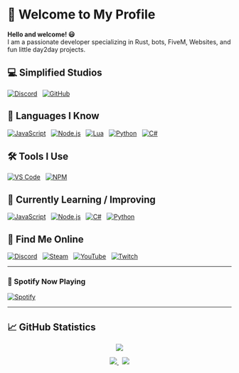 # 👋 Welcome to My Profile

**Hello and welcome! 😃**  
I am a passionate developer specializing in Rust, bots, FiveM, Websites, and fun little day2day projects.

[GitHub - itswut]: https://github.com/itswut

## 💻 Simplified Studios

[Discord - Simplified Studios]: https://discord.gg/7YHRdV9San  
[GitHub - Simplified Studios]: https://github.com/Simplified-Studios

[![Discord](https://img.shields.io/badge/Discord-282C34?logo=Discord&logoColor=5865f2)][Discord - Simplified Studios]
&nbsp;
[![GitHub](https://img.shields.io/badge/GitHub-100000?style=for-the-badge&logo=github&logoColor=white)][GitHub - Simplified Studios]

## 📙 Languages I Know

[![JavaScript](https://img.shields.io/badge/JavaScript-282C34?logo=javascript&logoColor=F7DF1E)][GitHub - itswut]
&nbsp;
[![Node.js](https://img.shields.io/badge/Node.js-282C34?logo=node.js&logoColor=339933)][GitHub - itswut]
&nbsp;
[![Lua](https://img.shields.io/badge/LUA-282C34?logo=LUA&logoColor=000080)][GitHub - itswut]
&nbsp;
[![Python](https://img.shields.io/badge/Python-282C34?logo=python&logoColor=ffd040)][GitHub - itswut]
&nbsp;
[![C#](https://img.shields.io/badge/CSharp-282C34?logo=Csharp&logoColor=1e9e25)][GitHub - itswut]

## 🛠 Tools I Use

[![VS Code](https://img.shields.io/badge/VS%20Code-282C34?logo=visual-studio-code&logoColor=007ACC)][GitHub - itswut]
&nbsp;
[![NPM](https://img.shields.io/badge/NPM-282C34?logo=npm)][GitHub - itswut]

## 📖 Currently Learning / Improving

[![JavaScript](https://img.shields.io/badge/JavaScript-282C34?logo=javascript&logoColor=F7DF1E)][GitHub - itswut]
&nbsp;
[![Node.js](https://img.shields.io/badge/Node.js-282C34?logo=node.js&logoColor=339933)][GitHub - itswut]
&nbsp;
[![C#](https://img.shields.io/badge/CSharp-282C34?logo=Csharp&logoColor=1e9e25)][GitHub - itswut]
&nbsp;
[![Python](https://img.shields.io/badge/Python-282C34?logo=python&logoColor=ffd040)][GitHub - itswut]

## 🔎 Find Me Online

[Discord]: https://discord.com/users/422042586610663425  
[Steam]: https://steamcommunity.com/profiles/76561198432052738  
[YouTube]: https://www.youtube.com/channel/UCKdkeHXkFtxNZuzX9eqHdTg  
[Twitch]: https://twitch.tv/itswut

[![Discord](https://img.shields.io/badge/Discord-282C34?logo=Discord&logoColor=5865f2)][Discord]
&nbsp;
[![Steam](https://img.shields.io/badge/Steam-282C34?logo=Steam&logoColor=000000)][Steam]
&nbsp;
[![YouTube](https://img.shields.io/badge/Youtube-282C34?logo=Youtube&logoColor=ff0000)][YouTube]
&nbsp;
[![Twitch](https://img.shields.io/badge/itswut-282C34?logo=Twitch&logoColor=purple)][Twitch]

---

### 🎵 Spotify Now Playing
[![Spotify](https://spotify-github-profile.kittinanx.com/api/view?uid=j4zm7yjabgj65hcpw8cz34j5z&cover_image=true&theme=default&show_offline=false&background_color=121212&interchange=false)](https://github.com/kittinan/spotify-github-profile)

---

## 📈 GitHub Statistics

<p align="center">
  <a href="">
    <img src="https://github-profile-trophy.vercel.app/?username=itswut&column=7&theme=onedark&column=3&margin-w=15&margin-h=15"/>
  </a>
</p>
<div align="center">
  <a href="">
    <img src="https://github-readme-stats-sigma-five.vercel.app/api?username=itswut&show_icons=true&include_all_commits=true&count_private=true&theme=react&line_height=40" />
  </a>
  &nbsp;
  <a href="">
    <img src="https://github-readme-stats.vercel.app/api/top-langs/?username=itswut&theme=react&line_height=40&hide=css"/>
  </a>
</div>
